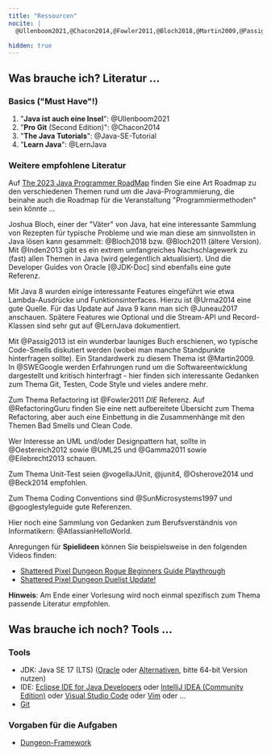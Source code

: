 ```yaml
---
title: "Ressourcen"
nocite: |
  @Ullenboom2021,@Chacon2014,@Fowler2011,@Bloch2018,@Martin2009,@Passig2013,@Urma2014

hidden: true
---
```



## Was brauche ich? Literatur ...

### Basics ("Must Have"!)

1.  "**Java ist auch eine Insel**": @Ullenboom2021
2.  "**Pro Git** (Second Edition)": @Chacon2014
3.  "**The Java Tutorials**": @Java-SE-Tutorial
4.  "**Learn Java**": @LernJava

### Weitere empfohlene Literatur

Auf [The 2023 Java Programmer RoadMap](https://medium.com/javarevisited/the-java-programmer-roadmap-f9db163ef2c2)
finden Sie eine Art Roadmap zu den verschiedenen Themen rund um die Java-Programmierung, die
beinahe auch die Roadmap für die Veranstaltung "Programmiermethoden" sein könnte ...

Joshua Bloch, einer der "Väter" von Java, hat eine interessante Sammlung von Rezepten für
typische Probleme und wie man diese am sinnvollsten in Java lösen kann gesammelt: @Bloch2018
bzw. @Bloch2011 (ältere Version). Mit @Inden2013 gibt es ein extrem umfangreiches
Nachschlagewerk zu (fast) allen Themen in Java (wird gelegentlich aktualisiert). Und die
Developer Guides von Oracle [@JDK-Doc] sind ebenfalls eine gute Referenz.

Mit Java 8 wurden einige interessante Features eingeführt wie etwa Lambda-Ausdrücke und
Funktionsinterfaces. Hierzu ist @Urma2014 eine gute Quelle. Für das Update auf Java 9 kann
man sich @Juneau2017 anschauen. Spätere Features wie Optional und die Stream-API und
Record-Klassen sind sehr gut auf @LernJava dokumentiert.

Mit @Passig2013 ist ein wunderbar launiges Buch erschienen, wo typische Code-Smells
diskutiert werden (wobei man manche Standpunkte hinterfragen sollte). Ein Standardwerk zu
diesem Thema ist @Martin2009. In @SWEGoogle werden Erfahrungen rund um die
Softwareentwicklung dargestellt und kritisch hinterfragt - hier finden sich interessante
Gedanken zum Thema Git, Testen, Code Style und vieles andere mehr.

Zum Thema Refactoring ist @Fowler2011 *DIE* Referenz. Auf @RefactoringGuru finden Sie eine
nett aufbereitete Übersicht zum Thema Refactoring, aber auch eine Einbettung in die
Zusammenhänge mit den Themen Bad Smells und Clean Code.

Wer Interesse an UML und/oder Designpattern hat, sollte in @Oestereich2012 sowie @UML25
und @Gamma2011 sowie @Eilebrecht2013 schauen.

Zum Thema Unit-Test seien @vogellaJUnit, @junit4, @Osherove2014 und @Beck2014 empfohlen.

Zum Thema Coding Conventions sind @SunMicrosystems1997 und @googlestyleguide gute
Referenzen.

Hier noch eine Sammlung von Gedanken zum Berufsverständnis von Informatikern: @AtlassianHelloWorld.

Anregungen für **Spielideen** können Sie beispielsweise in den folgenden Videos finden:
-   [Shattered Pixel Dungeon Rogue Beginners Guide Playthrough](https://youtu.be/qoc_tDN0QC4)
-   [Shattered Pixel Dungeon Duelist Update!](https://youtu.be/LgSjUWjQg0s)

**Hinweis**: Am Ende einer Vorlesung wird noch einmal spezifisch zum Thema passende
Literatur empfohlen.

## Was brauche ich noch? Tools ...

### Tools

-   JDK: Java SE 17 (LTS) ([Oracle](https://www.oracle.com/java/technologies/downloads/) oder
    [Alternativen](https://code.visualstudio.com/docs/languages/java#_install-a-java-development-kit-jdk),
    bitte 64-bit Version nutzen)
-   IDE: [Eclipse IDE for Java Developers](https://www.eclipse.org/downloads/) oder
    [IntelliJ IDEA (Community Edition)](https://www.jetbrains.com/idea/) oder
    [Visual Studio Code](https://code.visualstudio.com/) oder [Vim](https://www.vim.org/) oder ...
-   [Git](https://git-scm.com/)

### Vorgaben für die Aufgaben

-   [Dungeon-Framework](https://github.com/Programmiermethoden/Dungeon)
